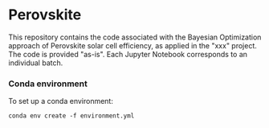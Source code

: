 # Perovskite

This repository contains the code associated with the Bayesian Optimization approach of Perovskite solar cell efficiency, as applied in the "xxx" project. The code is provided "as-is".
Each Jupyter Notebook corresponds to an individual batch.

### Conda environment

To set up a conda environment:

```
conda env create -f environment.yml
```
